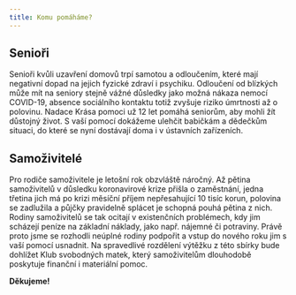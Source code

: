 ```yaml
---
title: Komu pomáháme?
---
```

## Senioři
Senioři kvůli uzavření domovů trpí samotou a odloučením, které mají negativní dopad na jejich fyzické zdraví i psychiku. Odloučení od blízkých může mít na seniory stejně vážné důsledky jako možná nákaza nemocí COVID-19, absence sociálního kontaktu totiž zvyšuje riziko úmrtnosti až o polovinu. Nadace Krása pomoci už 12 let pomáhá seniorům, aby mohli žít důstojný život. S vaší pomocí dokážeme ulehčit babičkám a dědečkům situaci, do které se nyní dostávají doma i v ústavních zařízeních.

## Samoživitelé
Pro rodiče samoživitele je letošní rok obzvláště náročný. Až pětina samoživitelů v důsledku koronavirové krize přišla o zaměstnání, jedna třetina jich má po krizi měsíční příjem nepřesahující 10 tisíc korun, polovina se zadlužila a půjčky pravidelně splácet je schopná pouhá pětina z nich. Rodiny samoživitelů se tak ocitají v existenčních problémech, kdy jim scházejí peníze na základní náklady, jako např. nájemné či potraviny. Právě proto jsme se rozhodli neúplné rodiny podpořit a vstup do nového roku jim s vaší pomocí usnadnit. Na spravedlivé rozdělení výtěžku z této sbírky bude dohlížet Klub svobodných matek, který samoživitelům dlouhodobě poskytuje finanční i materiální pomoc.

**Děkujeme!**
